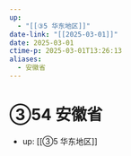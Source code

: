 ```yaml
---
up:
  - "[[③5 华东地区]]"
date-link: "[[2025-03-01]]"
date: 2025-03-01
ctime-p: 2025-03-01T13:26:13
aliases:
  - 安徽省
---
```


# ③54 安徽省

- up: [[③5 华东地区]]

